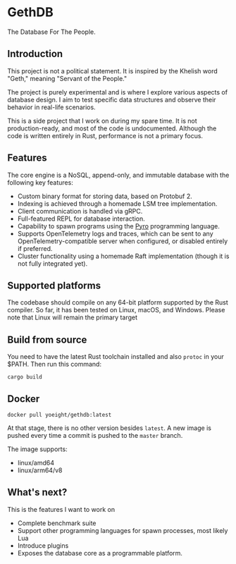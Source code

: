 GethDB
======

The Database For The People.

## Introduction

This project is not a political statement. It is inspired by the Khelish word "Geth," meaning "Servant of the People."

The project is purely experimental and is where I explore various aspects of database design. I aim to test specific
data structures and observe their behavior in real-life scenarios.

This is a side project that I work on during my spare time. It is not production-ready, and most of the code is
undocumented. Although the code is written entirely in Rust, performance is not a primary focus.

## Features

The core engine is a NoSQL, append-only, and immutable database with the following key features:

* Custom binary format for storing data, based on Protobuf 2.
* Indexing is achieved through a homemade LSM tree implementation.
* Client communication is handled via gRPC.
* Full-featured REPL for database interaction.
* Capability to spawn programs using the [Pyro] programming language.
* Supports OpenTelemetry logs and traces, which can be sent to any OpenTelemetry-compatible server when configured, or disabled entirely if preferred.
* Cluster functionality using a homemade Raft implementation (though it is not fully integrated yet).

## Supported platforms

The codebase should compile on any 64-bit platform supported by the Rust compiler. So far, it has been tested on Linux,
macOS, and Windows. Please note that Linux will remain the primary target

## Build from source

You need to have the latest Rust toolchain installed and also `protoc` in your $PATH. Then run this command:

```
cargo build
```

## Docker

```
docker pull yoeight/gethdb:latest
```

At that stage, there is no other version besides `latest`. A new image is pushed every time a commit is pushed to the `master` branch.

The image supports:
- linux/amd64
- linux/arm64/v8

## What's next?

This is the features I want to work on

* Complete benchmark suite
* Support other programming languages for spawn processes, most likely Lua
* Introduce plugins
* Exposes the database core as a programmable platform.

[Pyro]: https://github.com/YoEight/pyro
